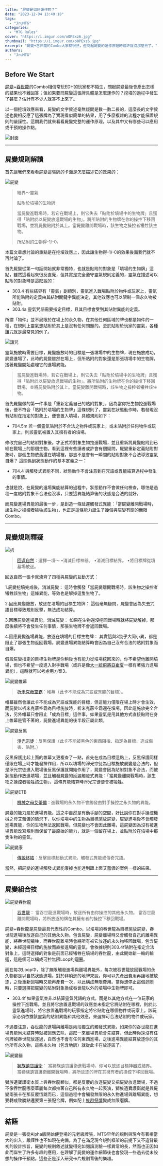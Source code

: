 ```yaml
---
title: "屍變是如何運作的？"
date: "2023-12-04 13:40:18"
tags:
  - "JruMTG"
categories:
  - "MTG Rules"
cover: "https://i.imgur.com/oOPExz6.jpg"
thumbnail: "https://i.imgur.com/oOPExz6.jpg"
excerpt: "屍變+吞世龍的Combo大家都很熟，但問起屍變的運作原理時或許就沒那麼熟了。"
authors:
  - "JruMTG"
---
```


## Before We Start

[屍變](https://scryfall.com/card/ema/78/animate-dead)+[吞世龍](https://scryfall.com/card/ema/154/worldgorger-dragon)的Combo相信常玩EDH的玩家都不陌生，問起屍變最後會產出怎樣的結果也不難回答；但如果要問屍變這張牌具體是怎麼運作的？挖墳的過程中發生了甚麼？估計有不少人就答不上來了。

以一個挖墳效應來看，屍變的文字敘述毫無疑問是數一數二長的，這麼長的文字敘述也變相反應了這張牌為了實現看似簡單的結果，用了多麼複雜的流程才能保證規則的嚴謹性。這期我們就來看看屍變完整的運作原理，以及其中又有哪些可以應用或干預的操作點。

![封面](https://i.imgur.com/oOPExz6.jpg)

---

## 屍變規則解讀

首先讓我們來看看[屍變](https://scryfall.com/card/ema/78/animate-dead)這張牌的卡面是怎麼描述它的效果的：

![屍變](https://cards.scryfall.io/large/front/7/b/7b83536a-efa4-41f3-9424-75b0efc0aea5.jpg?1580014163)

> 結界～靈氣
>
> 貼附於墳場的生物牌
>
> 當屍變進戰場時，若它在戰場上，則它失去「貼附於墳場中的生物牌」且獲得「貼附於以屍變放進戰場的生物」。將所貼附的生物牌在你的操控下移回戰場，並將屍變貼附於其上。當屍變離開戰場時，該生物之操控者犧牲該生物。
>
> 所貼附的生物得-1/-0。

本篇文章想討論的重點是在挖墳效應上，因此讓生物得-1/-0的效果後面我們就不再討論了。

首先屍變從第一句話開始就非常獨特，也就是貼附的對象是「墳場的生物牌」這點，雖然這看起來很反直覺，但其實是完全遵守靈氣規則定義的，靈氣在描述可以貼附的對象時是這麼說的：

- 303.4 有些結界有「靈氣」副類別，靈氣進入戰場貼附於物件或玩家上，靈氣所能貼附的定義由其結附關鍵字異能決定，其他效應也可以限制一個永久物被貼附。
- 303.4a 靈氣咒語需要指定目標，且其目標會受到其貼附異能的定義。

所謂「物件」並不局限於在場上的永久物，在其他任何區域的牌也都是物件的一種，在規則上靈氣想貼附於其上是沒有任何問題的。至於貼附於玩家的靈氣，各種詛咒就是最常見的例子。

![詛咒](https://i.imgur.com/DVFyFas.jpg)

靈氣施放時需要目標，屍變施放時的目標是一張墳場中的生物牌，現在施放成功，屍變進場了，此時的屍變雖然在場上，但所貼附的對象還是那張墳場中的生物牌，接著屍變開始處理它的進場異能。

> 當屍變進戰場時，若它在戰場上，則它失去「貼附於墳場中的生物牌」且獲得「貼附於以屍變放進戰場的生物」。將所貼附的生物牌在你的操控下移回戰場，並將屍變貼附於其上。當屍變離開戰場時，該生物之操控者犧牲該生物。

首先屍變做的第一件事是「重新定義自己的貼附對象」，因為當你把生物挖進戰場後，便不符合「貼附於墳場的生物牌」這條規則了，靈氣在狀態動作時，若發現沒有貼附在指定的對象上，便會置入墳場，具體規則如下：

- 704.5m 若一個靈氣貼附於不合法之物件或玩家上，或未貼附於任何物件或玩家上，則該靈氣被置入其擁有者的墳場。

修改完自己的貼附對象後，才正式將對象生物拉進戰場，並且重新將屍變貼附到已經在戰場上的那個生物。看到這裡有些讀者或許會有個疑問，屍變重新定義貼附對象時，那個生物依舊還在墳場裡，那豈不是會有一瞬間的貼附對象不合法導致靈氣自爆？ 這關係到狀態動作的基本定義之一：

- 704.4 與觸發式異能不同，狀態動作不會注意到在咒語或異能結算過程中發生的事情。

也就是說，在屍變的進場異能結算的過程中，狀態動作不會做任何檢查，哪怕是過程一度貼附對象不合法也沒事，只要這異能結算後的狀態是合法的就好。

而屍變進場異能的最後一步，是創造一條延遲觸發式異能：「當屍變離開戰場時，該生物之操控者犧牲該生物」，也正是這條能力誕生了幾個與屍變有關的無限Combo。

---

## 屍變規則釋疑

![拆](https://i.imgur.com/KZRjZAx.jpg)

> [回返自然](https://scryfall.com/card/war/175/return-to-nature)：選擇一項～
> •消滅目標神器。
> •消滅目標結界。
> •將目標牌從墳墓場放逐。

回返自然一張卡就湊齊了四種與屍變的互動方式：

1.屍變挖墳完成後，消滅屍變：
這時會觸發「當屍變離開戰場時，該生物之操控者犧牲該生物」這條異能，等效也是解掉這隻生物了。

2.回應屍變施放，放逐在墳場的目標生物牌：
這個毫無疑問，屍變會因為失去咒語目標導致規則反擊，無法成功結算。

3.回應屍變進場異能，消滅屍變：
如果在生物還沒挖回戰場時就將屍變解掉，那麼後續將不會發生任何事情，那張生物牌不會返回戰場。

4.回應屍變進場異能，放逐在墳場的目標生物牌：
其實這與3幾乎大同小異，都是阻止了那張生物返回戰場，屍變進場異能結算時會因為自己沒有合法的貼附對象而自爆。

假設屍變指定的目標生物牌是你稍後也有能力從墳場挖回來的，你不希望他離開墳場，但也不希望一度進入對手戰場（或許是像[大一統飛將亞崔夏](https://scryfall.com/card/one/196/atraxa-grand-unifier)一樣有著強力進場異能），這時就可以考慮用方案3。

![屍變帷幕](https://i.imgur.com/pIlL77O.jpg)

> [析米克蔽空霸](https://scryfall.com/card/cmr/452/simic-sky-swallower)：帷幕（此卡不能成為咒語或異能的目標）。

帷幕雖然會讓此卡不能成為咒語或異能的目標，但這能力僅限在場上時才會生效，而屍變以析米克蔽空霸為目標施放時，析米克蔽空霸還在墳場，因此這施放完全合法，另外帷幕只會阻止「成為目標」這件事，如果靈氣是用其他方式直接貼附在身上帷幕是管不著的，屍變進場異能的後半段正屬此類。

![屍變反黑](https://i.imgur.com/mttU6nM.jpg)

> [淨光宗徒](https://scryfall.com/card/m20/6/apostle-of-purifying-light)：反黑保護（此卡不能被黑色的東西阻擋、指定為目標、造成傷害、貼附。）

反黑保護比起上面的帷幕又更複查了一點，首先在成為目標這點上，反黑保護同樣僅限在場上時才能發揮作用，所以以墳場的淨光宗徒為目標施放屍變是合法的，但是淨光宗徒進入戰場後反黑保護就開始作用了，屍變會因為貼附對象不合法，而被狀態動作放進墳場，並且觸發屍變的延遲觸發式異能：「當屍變離開戰場時，該生物之操控者犧牲該生物」，這條異能結算時淨光宗徒便會被犧牲。

![屍變ETB](https://i.imgur.com/mNRViQm.jpg)

> [機械之母艾蕾儂](https://scryfall.com/card/one/10/elesh-norn-mother-of-machines)：進戰場的永久物不會觸發由對手操控之永久物的異能。

屍變的能力屬於進場異能，這之中自然是有動手腳的空間，好比說你在對手操控機械之母艾蕾儂的情況下，以你墳場中的生物為目標施放屍變，屍變進場後不會觸發進場異能，你的生物無法返回戰場，但屍變也不會因此離場，這屍變因為沒有被進場異能改寫規則而保留了最原始的能力，就是一個留在場上，並貼附於在墳場中那隻生物的靈氣。

![屍變康](https://i.imgur.com/FkERjsJ.jpg)

> [傳說終結](https://scryfall.com/card/m20/77/tales-end)：反擊目標起動式異能，觸發式異能或傳奇咒語。

當然，把屍變的進場觸發式異能康掉也能達到跟上面艾蕾儂的案例一樣的結果。

---

## 屍變組合技

![屍變吞世龍](https://i.imgur.com/dCIzTBn.jpg)

> [吞世龍](https://scryfall.com/card/ema/154/worldgorger-dragon)：
> 當吞世龍進戰場時，放逐所有由你操控的其他永久物。
> 當吞世龍離開戰場時，將所放逐的牌在其擁有者的操控下移回戰場。

屍變+吞世龍是屍變最具代表性的Combo，以墳場的吞世龍為目標施放屍變，吞世龍進場後放逐自己的其他永久物，包含屍變，屍變離場時又會觸發自己的離場異能，將吞世龍犧牲，而吞世龍離場時會將所有被它放逐的永久物移回戰場，包含屍變，未經選擇目標的施放而直接進場的靈氣，會依據規則303.4f貼附在指定合法對象上，這時選擇的對象是前面已經犧牲在墳場的吞世龍，由此開始新一輪的輪迴，這是個可以構成可控無限Loop的迴圈。

而在每次Loop中，除了無限觸發進場與離場異能外，每次被吞世龍放回戰場的永久物都是以自然狀態進場，對於非躺進的地牌來說，你可以先產出費用再讓地被放逐，之後重新回場時又能再產費一次，以此構成無限費用。當你想停止這個迴圈時，只要選擇把屍變的貼附對象換成吞世龍以外的墳場中生物牌即可。

- 303.4f 如果靈氣並非以結算靈氣咒語的方式，而是以其他方式在一位玩家的操控下進戰場，並且將它放置進戰場的效應並未指定它將貼附在哪裡，則於此靈氣進場時，將它放置進戰場的玩家指定將它貼附在哪個物件或玩家上。該玩家必須依據該靈氣的貼附異能和其他效應，來選擇可合法貼附的物件或玩家。

不過要注意，吞世龍的進場與離場是兩段獨立的觸發式異能，如果你的吞世龍在進場異能尚未結算時就被回應去除，這麼一來離場異能會先結算，但此時你還沒有任何牌被吞世龍放逐過，自然也不會有任何東西進場，之後進場異能結算放逐你的其他所有永久物，這些永久物（包含地牌）就從此卡在放逐區了。

![屍變貓](https://i.imgur.com/3znshas.jpg)

> [獅族遺寶護衛](https://scryfall.com/card/c17/65/leonin-relic-warder)：
> 當獅族遺寶護衛進戰場時，你可以放逐目標神器或結界。
> 當獅族遺寶護衛離開戰場時，將所放逐的牌在其擁有者的操控下移回戰場。

獅族遺寶護衛本質上與吞世龍類似，都是反覆的放逐屍變又把屍變放進戰場，不過不像吞世龍哪麼華麗每次都拉著自己所有永久物一起表演，獅族遺寶護衛就是與屍變兩張卡在那反覆恆跳而已，這個過程中會觸發無限的永久物進場與離場異能，想要轉成致勝點還要第三張配合牌，例如配上[族群祭壇](https://scryfall.com/card/ugin/216/altar-of-the-brood)變成無限磨牌。

---

## 結語

屍變是一張從Alpha版開始便登場的元老級牌張，MTG早年的規則與現今有著相當大的出入，嚴謹性也不如現在完備，為了在滿足現今規則框架的前提下又不違背最初的設計宗旨，屍變的規則敘述就變得宛如閱讀測驗一樣異常的長，然而也正因如此而誕生了許多有趣的應用，在理解了屍變的運作細節後也會發現一些過去從未設想的操作干預點，這些正是深入研究卡片規則背後的樂趣。
